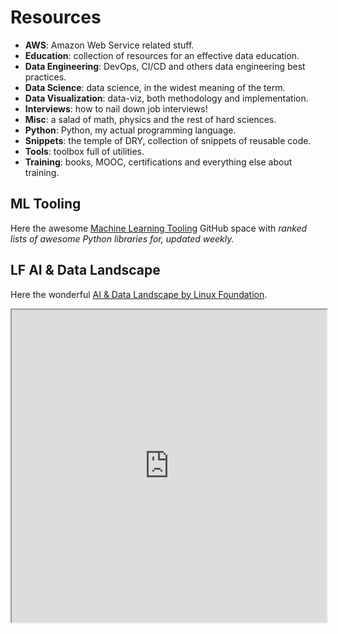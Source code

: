 # Resources

- **AWS**: Amazon Web Service related stuff.
- **Education**: collection of resources for an effective data education.
- **Data Engineering**: DevOps, CI/CD and others data engineering best practices.
- **Data Science**: data science, in the widest meaning of the term.
- **Data Visualization**: data-viz, both methodology and implementation.
- **Interviews**: how to nail down job interviews!
- **Misc**: a salad of math, physics and the rest of hard sciences.
- **Python**: Python, my actual programming language.
- **Snippets**: the temple of DRY, collection of snippets of reusable code.
- **Tools**: toolbox full of utilities.
- **Training**: books, MOOC, certifications and everything else about training.

## ML Tooling

Here the awesome [Machine Learning Tooling](https://github.com/ml-tooling) GitHub space with _ranked lists of awesome Python libraries for, updated weekly._

## LF AI & Data Landscape

Here the wonderful [AI & Data Landscape by Linux Foundation](https://landscape.lfai.foundation/).

<iframe
    src="https://landscape.lfai.foundation/"
    title="LF AI & Data Landscape"
    width="100%"
    height="500"
    scrolling="no">
    </iframe>
